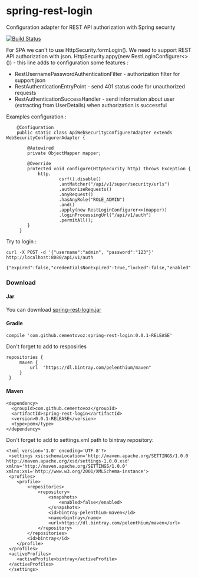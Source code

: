 # spring-rest-login
Configuration adapter for REST API authorization with Spring security


[![Build Status](https://travis-ci.org/cementovoz/spring-rest-login.svg?branch=master)](https://travis-ci.org/cementovoz/spring-rest-login)

For SPA we can't to use HttpSecurity.formLogin(). We need to support REST API authorization with json.
HttpSecurity.appy(new RestLoginConfigurer<>()) - this line adds to configuration some features :
* RestUsernamePasswordAuthenticationFilter - authorization filter for support json
* RestAuthenticationEntryPoint - send 401 status code for unauthorized requests
* RestAuthenticationSuccessHandler - send information about user (extracting from UserDetails) when authorization is successful

Examples configuration : 
```
    @Configuration
    public static class ApiWebSecurityConfigurerAdapter extends WebSecurityConfigurerAdapter {
        
        @Autowired
        private ObjectMapper mapper;

        @Override
        protected void configure(HttpSecurity http) throws Exception {
            http.
                    csrf().disable()
                    .antMatcher("/api/v1/super/security/urls")
                    .authorizeRequests()
                    .anyRequest()
                    .hasAnyRole("ROLE_ADMIN")
                    .and()
                    .apply(new RestLoginConfigurer<>(mapper))
                    .loginProcessingUrl("/api/v1/auth")
                    .permitAll();
        }
     }
```
Try to login : 
```
curl -X POST -d '{"username":"admin", "password":"123"}' http://localhost:8080/api/v1/auth

{"expired":false,"credentialsNonExpired":true,"locked":false,"enabled":true,"username":"admin"}
```


### Download
#### Jar 
 You can download [spring-rest-login.jar](https://dl.bintray.com/pelenthium/maven/com/github/cementovoz/spring-rest-login/0.0.1-RELEASE/:spring-rest-login-0.0.1-RELEASE.jar)
#### Gradle 

```
compile 'com.github.cementovoz:spring-rest-login:0.0.1-RELEASE'
```
Don't forget to add to resposiries
```
repositories {
     maven {
         url  "https://dl.bintray.com/pelenthium/maven"
     }
 }
```

#### Maven
```
<dependency>
  <groupId>com.github.cementovoz</groupId>
  <artifactId>spring-rest-login</artifactId>
  <version>0.0.1-RELEASE</version>
  <type>pom</type>
</dependency>
```
Don't forget to add to settings.xml path to bintray repository:
```
<?xml version='1.0' encoding='UTF-8'?>
 <settings xsi:schemaLocation='http://maven.apache.org/SETTINGS/1.0.0 http://maven.apache.org/xsd/settings-1.0.0.xsd' xmlns='http://maven.apache.org/SETTINGS/1.0.0' xmlns:xsi='http://www.w3.org/2001/XMLSchema-instance'>
 <profiles>
 	<profile>
 		<repositories>
 			<repository>
 				<snapshots>
 					<enabled>false</enabled>
 				</snapshots>
 				<id>bintray-pelenthium-maven</id>
 				<name>bintray</name>
 				<url>https://dl.bintray.com/pelenthium/maven</url>
 			</repository>
 		</repositories>
 		<id>bintray</id>
 	</profile>
 </profiles>
 <activeProfiles>
 	<activeProfile>bintray</activeProfile>
 </activeProfiles>
 </settings>
```
